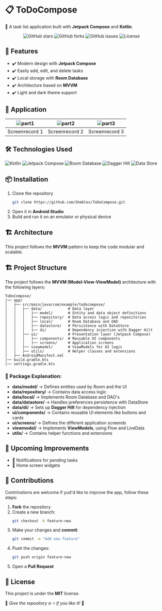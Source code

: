 # 📋 ToDoCompose  
📝 A task list application built with **Jetpack Compose** and **Kotlin**.  

<p align="center">
  <img src="https://img.shields.io/github/stars/Shmbles/ToDoCompose?style=for-the-badge" alt="GitHub stars">
  <img src="https://img.shields.io/github/forks/Shmbles/ToDoCompose?style=for-the-badge" alt="GitHub forks">
  <img src="https://img.shields.io/github/issues/Shmbles/ToDoCompose?style=for-the-badge" alt="GitHub issues">
  <img src="https://img.shields.io/github/license/Shmbles/ToDoCompose?style=for-the-badge" alt="License">
</p>

## 🚀 Features  
- ✔️ Modern design with **Jetpack Compose**  
- ✔️ Easily add, edit, and delete tasks
- ✔️ Local storage with **Room Database**  
- ✔️ Architecture based on **MVVM**  
- ✔️ Light and dark theme support 

## 📸 Application  
| ![part1](https://github.com/user-attachments/assets/a3268fc3-527f-4091-b684-da2dbcb238c0) | ![part2](https://github.com/user-attachments/assets/468be3d3-9dca-4718-ac59-44ae2391ab9d) | ![part3](https://github.com/user-attachments/assets/18d98b23-1158-4f8e-97b5-b0bc8ff48554)
|---|---|---|
| Screenrecord 1 | Screenrecord 2 | Screenrecord 3


## 🛠️ Technologies Used  
<p align="left">
  <img src="https://img.shields.io/badge/Kotlin-7F52FF?style=for-the-badge&logo=kotlin&logoColor=white" alt="Kotlin">
  <img src="https://img.shields.io/badge/Jetpack%20Compose-4285F4?style=for-the-badge&logo=jetpackcompose&logoColor=white" alt="Jetpack Compose">
  <img src="https://img.shields.io/badge/Room%20Database-FF6F00?style=for-the-badge&logo=sqlite&logoColor=white" alt="Room Database">
  <img src="https://img.shields.io/badge/Dagger%20Hilt-007ACC?style=for-the-badge&logo=dagger&logoColor=white" alt="Dagger Hilt">
  <img src="https://img.shields.io/badge/Data%20Store-673AB7?style=for-the-badge&logo=google&logoColor=white" alt="Data Store">
</p>

## 📦 Installation  
1. Clone the repository
   ```sh
   git clone https://github.com/Shmbles/ToDoCompose.git
   ```
2. Open it in **Android Studio**  
3. Build and run it on an emulator or physical device

## 🏗️ Architecture  
This project follows the **MVVM** pattern to keep the code modular and scalable.

## 🏗️ Project Structure
The project follows the **MVVM (Model-View-ViewModel)** architecture with the following layers:  

```
ToDoCompose/
│── app/
│   ├── src/main/java/com/example/todocompose/
│   │   ├── data/            # Data layer
│   │   │   ├── model/       # Entity and data object definitions
│   │   │   ├── repository/  # Data access logic and repositories
│   │   │   ├── local/       # Room Database and DAO
│   │   │   ├── datastore/   # Persistence with DataStore
│   │   │   ├── di/          # Dependency injection with Dagger Hilt
│   │   ├── ui/              # Presentation layer (Jetpack Compose)
│   │   │   ├── components/  # Reusable UI components
│   │   │   ├── screens/     # Application screens
│   │   ├── viewmodel/       # ViewModels for UI logic
│   │   ├── utils/           # Helper classes and extensions
│   ├── AndroidManifest.xml
│── build.gradle.kts
│── settings.gradle.kts
```

### 📌 Package Explanation:  
- **data/model/** → Defines entities used by Room and the UI  
- **data/repository/** → Contains data access logic
- **data/local/** → Implements Room Database and DAO's
- **data/datastore/** → Handles preferences persistence with DataStore
- **data/di/** → Sets up **Dagger Hilt** for dependency injection
- **ui/components/** → Contains reusable UI elements like buttons and cards
- **ui/screens/** → Defines the different application screends
- **viewmodel/** → Implements **ViewModels**, using Flow and LiveData
- **utils/** → Contains helper functions and extensions

## 📌 Upcoming Improvements
- 📌 Notifications for pending tasks
- 📌 Home screen widgets

## 📝 Contributions  
Contrinutions are welcome if yud'd like to improve the app, follow these steps:
1. **Fork** the repository
2. Create a new branch:  
   ```sh
   git checkout -b feature-new
   ```
3. Make your changes and **commit**:  
   ```sh
   git commit -m "Add new feature"
   ```
4. Push the changes:  
   ```sh
   git push origin feature-new
   ```
5. Open a **Pull Request**  

## 📄 License  
This project is under the **MIT** license.  

📌 *Give the repository a ⭐ if you like it!* 🚀  
